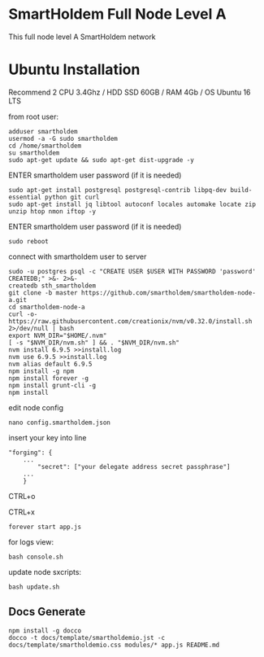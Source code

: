# SmartHoldem Full Node Level A

This full node level A SmartHoldem network

# Ubuntu Installation

Recommend 2 CPU 3.4Ghz / HDD SSD 60GB / RAM 4Gb / OS Ubuntu 16 LTS


from root user:

```shell
adduser smartholdem
usermod -a -G sudo smartholdem
cd /home/smartholdem
su smartholdem
sudo apt-get update && sudo apt-get dist-upgrade -y
```

ENTER smartholdem user password (if it is needed)

```shell
sudo apt-get install postgresql postgresql-contrib libpq-dev build-essential python git curl
sudo apt-get install jq libtool autoconf locales automake locate zip unzip htop nmon iftop -y
```

ENTER smartholdem user password (if it is needed)

```shell
sudo reboot
```

connect with smartholdem user to server

```shell
sudo -u postgres psql -c "CREATE USER $USER WITH PASSWORD 'password' CREATEDB;" >&- 2>&-
createdb sth_smartholdem
git clone -b master https://github.com/smartholdem/smartholdem-node-a.git
cd smartholdem-node-a
curl -o- https://raw.githubusercontent.com/creationix/nvm/v0.32.0/install.sh 2>/dev/null | bash
export NVM_DIR="$HOME/.nvm"
[ -s "$NVM_DIR/nvm.sh" ] && . "$NVM_DIR/nvm.sh"
nvm install 6.9.5 >>install.log
nvm use 6.9.5 >>install.log
nvm alias default 6.9.5
npm install -g npm
npm install forever -g
npm install grunt-cli -g
npm install
```

edit node config

```shell
nano config.smartholdem.json
```

insert your key into line 

```shell
"forging": {
    ...
        "secret": ["your delegate address secret passphrase"]
    ...
    }
```
  CTRL+o
  
  CTRL+x
  
```shell
forever start app.js
```  
    
for logs view: 
```shell
bash console.sh
```

update node sxcripts: 
```shell
bash update.sh
```


## Docs Generate

```shell
npm install -g docco
docco -t docs/template/smartholdemio.jst -c docs/template/smartholdemio.css modules/* app.js README.md
```

